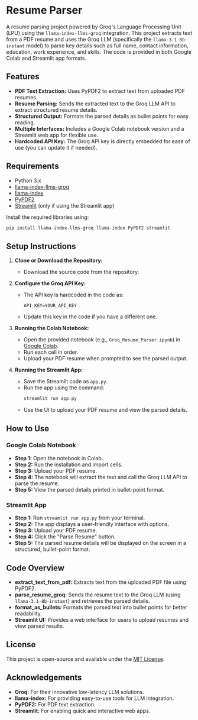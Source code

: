 # Resume Parser

A resume parsing project powered by Groq's Language Processing Unit (LPU) using the `llama-index-llms-groq` integration. This project extracts text from a PDF resume and uses the Groq LLM (specifically the `llama-3.1-8b-instant` model) to parse key details such as full name, contact information, education, work experience, and skills. The code is provided in both Google Colab and Streamlit app formats.

## Features

- **PDF Text Extraction:** Uses PyPDF2 to extract text from uploaded PDF resumes.
- **Resume Parsing:** Sends the extracted text to the Groq LLM API to extract structured resume details.
- **Structured Output:** Formats the parsed details as bullet points for easy reading.
- **Multiple Interfaces:** Includes a Google Colab notebook version and a Streamlit web app for flexible use.
- **Hardcoded API Key:** The Groq API key is directly embedded for ease of use (you can update it if needed).

## Requirements

- Python 3.x
- [llama-index-llms-groq](https://pypi.org/project/llama-index-llms-groq/)
- [llama-index](https://github.com/jerryjliu/llama_index)
- [PyPDF2](https://pypi.org/project/PyPDF2/)
- [Streamlit](https://streamlit.io/) (only if using the Streamlit app)

Install the required libraries using:

```bash
pip install llama-index-llms-groq llama-index PyPDF2 streamlit
```

## Setup Instructions

1. **Clone or Download the Repository:**
   - Download the source code from the repository.

2. **Configure the Groq API Key:**
   - The API key is hardcoded in the code as:
     ```
     API_KEY=YOUR_API_KEY
     ```
   - Update this key in the code if you have a different one.

3. **Running the Colab Notebook:**
   - Open the provided notebook (e.g., `Groq_Resume_Parser.ipynb`) in [Google Colab](https://colab.research.google.com).
   - Run each cell in order.
   - Upload your PDF resume when prompted to see the parsed output.

4. **Running the Streamlit App:**
   - Save the Streamlit code as `app.py`.
   - Run the app using the command:
     ```bash
     streamlit run app.py
     ```
   - Use the UI to upload your PDF resume and view the parsed details.

## How to Use

### Google Colab Notebook

- **Step 1:** Open the notebook in Colab.
- **Step 2:** Run the installation and import cells.
- **Step 3:** Upload your PDF resume.
- **Step 4:** The notebook will extract the text and call the Groq LLM API to parse the resume.
- **Step 5:** View the parsed details printed in bullet-point format.

### Streamlit App

- **Step 1:** Run `streamlit run app.py` from your terminal.
- **Step 2:** The app displays a user-friendly interface with options.
- **Step 3:** Upload your PDF resume.
- **Step 4:** Click the "Parse Resume" button.
- **Step 5:** The parsed resume details will be displayed on the screen in a structured, bullet-point format.

## Code Overview

- **extract_text_from_pdf:** Extracts text from the uploaded PDF file using PyPDF2.
- **parse_resume_groq:** Sends the resume text to the Groq LLM (using `llama-3.1-8b-instant`) and retrieves the parsed details.
- **format_as_bullets:** Formats the parsed text into bullet points for better readability.
- **Streamlit UI:** Provides a web interface for users to upload resumes and view parsed results.

## License

This project is open-source and available under the [MIT License](LICENSE).

## Acknowledgements

- **Groq:** For their innovative low-latency LLM solutions.
- **llama-index:** For providing easy-to-use tools for LLM integration.
- **PyPDF2:** For PDF text extraction.
- **Streamlit:** For enabling quick and interactive web apps.
